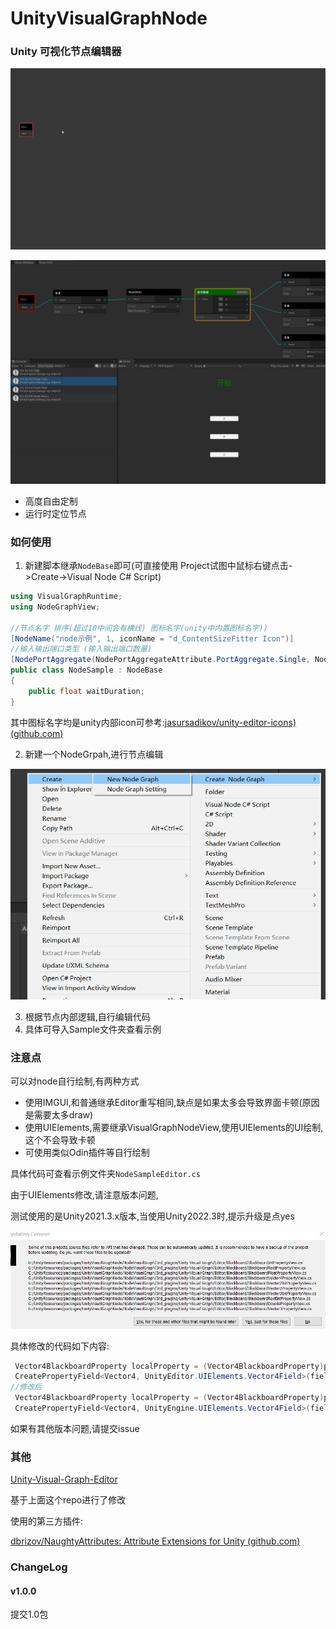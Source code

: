 # UnityVisualGraphNode
### Unity 可视化节点编辑器

![1](https://raw.githubusercontent.com/ZeroUltra/MediaLibrary/main/Imgs/202211131344795.gif)

![image-20241016143032728](https://raw.githubusercontent.com/ZeroUltra/MediaLibrary/main/Imgs/202410161430531.png)

* 高度自由定制
* 运行时定位节点

### 如何使用

1. 新建脚本继承`NodeBase`即可(可直接使用 Project试图中鼠标右键点击->Create->Visual Node C# Script)

```c#
using VisualGraphRuntime;
using NodeGraphView;

//节点名字 排序(超过10中间会有横线) 图标名字(unity中内置图标名字))
[NodeName("node示例", 1, iconName = "d_ContentSizeFitter Icon")]
//输入输出端口类型 (输入输出端口数量)
[NodePortAggregate(NodePortAggregateAttribute.PortAggregate.Single, NodePortAggregateAttribute.PortAggregate.Single)]
public class NodeSample : NodeBase
{
    public float waitDuration;
}
```

其中图标名字均是unity内部icon可参考:[jasursadikov/unity-editor-icons) (github.com)](https://github.com/jasursadikov/unity-editor-icons)

2. 新建一个NodeGrpah,进行节点编辑

 ![image-20241016134552468](https://raw.githubusercontent.com/ZeroUltra/MediaLibrary/main/Imgs/202410161435752.png)

3. 根据节点内部逻辑,自行编辑代码
4. 具体可导入Sample文件夹查看示例



### 注意点

可以对node自行绘制,有两种方式

* 使用IMGUI,和普通继承Editor重写相同,缺点是如果太多会导致界面卡顿(原因是需要太多draw)
* 使用UIElements,需要继承VisualGraphNodeView,使用UIElements的UI绘制,这个不会导致卡顿
* 可使用类似Odin插件等自行绘制

具体代码可查看示例文件夹`NodeSampleEditor.cs`

由于UIElements修改,请注意版本问题,

测试使用的是Unity2021.3.x版本,当使用Unity2022.3时,提示升级是点yes

 ![image-20241016152350435](https://raw.githubusercontent.com/ZeroUltra/MediaLibrary/main/Imgs/202410161523092.png)

具体修改的代码如下内容:

```c#
 Vector4BlackboardProperty localProperty = (Vector4BlackboardProperty)property;
 CreatePropertyField<Vector4, UnityEditor.UIElements.Vector4Field>(field, localProperty);
//修改后
 Vector4BlackboardProperty localProperty = (Vector4BlackboardProperty)property;
 CreatePropertyField<Vector4, UnityEngine.UIElements.Vector4Field>(field, localProperty); //命名空间变化
```

如果有其他版本问题,请提交issue

### 其他

[Unity-Visual-Graph-Editor](https://github.com/BusStopStudios/Unity-Visual-Graph-Editor)

基于上面这个repo进行了修改

使用的第三方插件:

[dbrizov/NaughtyAttributes: Attribute Extensions for Unity (github.com)](https://github.com/dbrizov/NaughtyAttributes)

### ChangeLog

#### v1.0.0

提交1.0包
